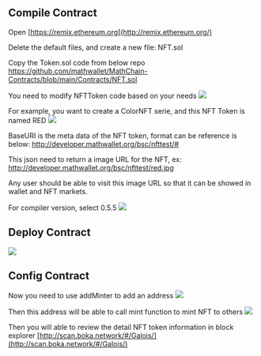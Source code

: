 ## Compile Contract

Open [https://remix.ethereum.org](http://remix.ethereum.org/)

Delete the default files, and create a new file: NFT.sol

Copy the Token.sol code from below repo
https://github.com/mathwallet/MathChain-Contracts/blob/main/Contracts/NFT.sol

You need to modify NFTToken code based on your needs
![](http://qiniu.eth.fm/2020-11-06-16046513970734.jpg)

For example, you want to create a ColorNFT serie, and this NFT Token is named RED
![](http://qiniu.eth.fm/2020-11-06-16046531242013.jpg)

BaseURI is the meta data of the NFT token, format can be reference is below:
http://developer.mathwallet.org/bsc/nfttest/#

This json need to return a image URL for the NFT, ex:
http://developer.mathwallet.org/bsc/nfttest/red.jpg

Any user should be able to visit this image URL so that it can be showed in wallet and NFT markets.

For compiler version, select 0.5.5
![](http://qiniu.eth.fm/2020-11-06-16046533699220.jpg)

## Deploy Contract

![](http://qiniu.eth.fm/2020-11-06-16046534642628.jpg)

## Config Contract

Now you need to use addMinter to add an address
![](http://qiniu.eth.fm/2020-11-06-16046547018646.jpg)

Then this address will be able to call mint function to mint NFT to others
![](http://qiniu.eth.fm/2020-11-06-16046543017652.jpg)

Then you will able to review the detail NFT token information in block explorer
[http://scan.boka.network/#/Galois/](http://scan.boka.network/#/Galois/)
